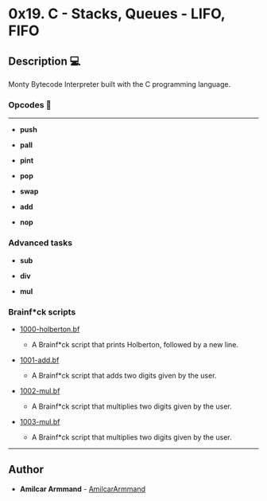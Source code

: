 # 0x19. C - Stacks, Queues - LIFO, FIFO

## Description :computer:
Monty Bytecode Interpreter built with the C programming language.


### Opcodes  :snake:

---

* **push**

* **pall**

* **pint**

* **pop**

* **swap**

* **add**

* **nop**

### Advanced tasks

* **sub**

* **div**

* **mul**


### Brainf*ck scripts

* [1000-holberton.bf](./1000-holberton.bf)
   * A Brainf*ck script that prints Holberton, followed by a new line.

* [1001-add.bf](./1001-add.bf)
   * A Brainf*ck script that adds two digits given by the user.

* [1002-mul.bf](./1002-mul.bf)
  * A Brainf*ck script that multiplies two digits given by the user.

* [1003-mul.bf](./1003-mul.bf)
  * A Brainf*ck script that multiplies two digits given by the user.



---

## Author
* **Amilcar Armmand** - [AmilcarArmmand](https://github.com/AmilcarArmmand)
